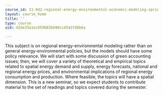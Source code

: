 ```yaml
---
course_id: 11-942-regional-energy-environmental-economic-modeling-spring-2007
layout: course_home
title: ''
type: course
uid: d2de33a1ec859b03bb90ccd542fd8b6a

---
```

This subject is on regional energy-environmental modeling rather than on general energy-environmental policies, but the models should have some policy relevance. We will start with some discussion of green accounting issues; then, we will cover a variety of theoretical and empirical topics related to spatial energy demand and supply, energy forecasts, national and regional energy prices, and environmental implications of regional energy consumption and production. Where feasible, the topics will have a spatial dimension. This is a new seminar, so we expect students to contribute material to the set of readings and topics covered during the semester.
